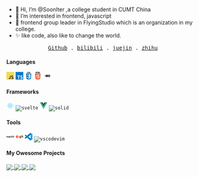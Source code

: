 - 👋 Hi, I’m @SoonIter ,a college student in CUMT China
- 🎨 I’m interested in frontend, javascript
- 🌱 frontend group leader in FlyingStudio which is an organization in my college.
- ✨ like code, also like to change the world.
<p align="center">
  <samp>
    <a href="https://github.com/SoonIter">Github</a> .
    <a href="https://space.bilibili.com/12711514/">bilibili</a> .
    <a href="https://juejin.cn/user/3809127289339464">juejin</a> .
    <a href="https://www.zhihu.com/people/mu-liao-ge-mu-2">zhihu</a> 
  </samp>
</p>

#### Languages

<!-- languages:start -->
<!-- prettier-ignore-start -->
<!-- markdownlint-disable -->
<code><img height="20" src="https://raw.githubusercontent.com/github/explore/80688e429a7d4ef2fca1e82350fe8e3517d3494d/topics/javascript/javascript.png" alt="javascript" /></code>
<code><img height="20" src="https://raw.githubusercontent.com/github/explore/80688e429a7d4ef2fca1e82350fe8e3517d3494d/topics/typescript/typescript.png" alt="typescript" /></code>
<code><img height="20" src="https://raw.githubusercontent.com/github/explore/80688e429a7d4ef2fca1e82350fe8e3517d3494d/topics/css/css.png" alt="css" /></code>
<code><img height="20" src="https://raw.githubusercontent.com/github/explore/80688e429a7d4ef2fca1e82350fe8e3517d3494d/topics/html/html.png" alt="html" /></code>
<code><img height="20" src="https://raw.githubusercontent.com/github/explore/80688e429a7d4ef2fca1e82350fe8e3517d3494d/topics/go/go.png" alt="go" /></code>
<!-- markdownlint-restore -->
<!-- prettier-ignore-end -->
<!-- languages:end -->

#### Frameworks 

<!-- Frameworks:start -->
<!-- prettier-ignore-start -->
<!-- markdownlint-disable -->

<code><img height="20" src="https://raw.githubusercontent.com/github/explore/80688e429a7d4ef2fca1e82350fe8e3517d3494d/topics/react/react.png" alt="react" /></code>
<code><img height="20" src="https://avatars.githubusercontent.com/u/23617963?s=200&v=4" alt="svelte" /></code>
<code><img height="20" src="https://raw.githubusercontent.com/github/explore/80688e429a7d4ef2fca1e82350fe8e3517d3494d/topics/vue/vue.png" alt="vue" /></code>
<code><img height="20" src="https://avatars.githubusercontent.com/u/95326956?s=200&v=4" alt="solid" /></code>
<!-- markdownlint-restore -->
<!-- prettier-ignore-end -->
<!-- Frameworks:end -->

#### Tools
<!-- tools:start -->
<!-- prettier-ignore-start -->
<!-- markdownlint-disable -->

<code><img height="20" src="https://raw.githubusercontent.com/github/explore/80688e429a7d4ef2fca1e82350fe8e3517d3494d/topics/macos/macos.png" alt="macos" /></code>
<code><img height="20" src="https://raw.githubusercontent.com/github/explore/80688e429a7d4ef2fca1e82350fe8e3517d3494d/topics/git/git.png" alt="git" /></code>
<code><img height="20" src="https://raw.githubusercontent.com/github/explore/80688e429a7d4ef2fca1e82350fe8e3517d3494d/topics/visual-studio-code/visual-studio-code.png" alt="visual-studio-code" /></code>
<code><img height="20" src="https://raw.githubusercontent.com/VSCodeVim/Vim/master/images/icon.png" alt="vscodevim" /></code>
<!-- markdownlint-restore -->
<!-- prettier-ignore-end -->
<!-- tools:end -->


#### My Owesome Projects

<a href="https://github.com/SoonIter/pinia-dux">
  <img align="center" src="https://github-readme-stats.vercel.app/api/pin/?username=sooniter&repo=pinia-dux&theme=buefy" />
</a>
<a href="https://github.com/SoonIter/dsemi-react-playground-repl">
  <img align="center" src="https://github-readme-stats.vercel.app/api/pin/?username=sooniter&repo=dsemi-react-playground-repl&theme=buefy" />
</a>
<a href="https://github.com/SoonIter/soon-cli">
  <img align="center" src="https://github-readme-stats.vercel.app/api/pin/?username=sooniter&repo=soon-cli&theme=buefy" />
  </a>
  <a href="https://github.com/SoonIter/https://github.com/SoonIter/type-challenges-sooniter-answers">
  <img align="center" src="https://github-readme-stats.vercel.app/api/pin/?username=sooniter&repo=https://github.com/SoonIter/type-challenges-sooniter-answersi&theme=buefy" />
  </a>



